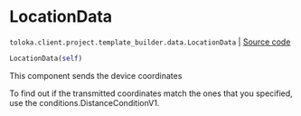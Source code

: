 # LocationData
`toloka.client.project.template_builder.data.LocationData` | [Source code](https://github.com/Toloka/toloka-kit/blob/v1.0.1/src/client/project/template_builder/data.py#L73)

```python
LocationData(self)
```

This component sends the device coordinates


To find out if the transmitted coordinates match the ones that you specified, use the conditions.DistanceConditionV1.

